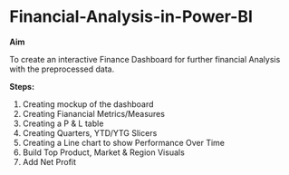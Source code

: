 # Financial-Analysis-in-Power-BI

**Aim** 

To create an interactive Finance Dashboard for further financial Analysis with the preprocessed data.

**Steps:**

1. Creating mockup of the dashboard
2. Creating Fianancial Metrics/Measures
3. Creating a P & L table
4. Creating Quarters, YTD/YTG Slicers
5. Creating a Line chart to show Performance Over Time
6. Build Top Product, Market & Region Visuals
7. Add Net Profit 





